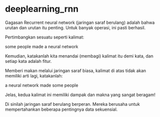 # deeplearning_rnn

Gagasan Recurrent neural network (jaringan saraf berulang) adalah bahwa urutan dan urutan itu penting. Untuk banyak operasi, ini pasti berhasil.

Pertimbangkan sesuatu seperti kalimat:

some people made a neural network

Kemudian, katakanlah kita menandai (membagi) kalimat itu demi kata, dan setiap kata adalah fitur.

Memberi makan melalui jaringan saraf biasa, kalimat di atas tidak akan memiliki arti lagi, katakanlah:

a neural network made some people

Jelas, kedua kalimat ini memiliki dampak dan makna yang sangat beragam!

Di sinilah jaringan saraf berulang berperan. Mereka berusaha untuk mempertahankan beberapa pentingnya data sekuensial.

